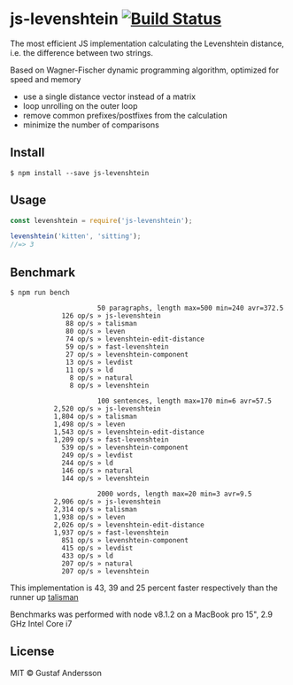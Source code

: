 # js-levenshtein [![Build Status](https://travis-ci.org/gustf/js-levenshtein.svg?branch=master)](https://travis-ci.org/gustf/js-levenshtein)

The most efficient JS implementation calculating the Levenshtein distance, i.e. the difference between two strings.

Based on Wagner-Fischer dynamic programming algorithm, optimized for speed and memory
 - use a single distance vector instead of a matrix
 - loop unrolling on the outer loop
 - remove common prefixes/postfixes from the calculation
 - minimize the number of comparisons
 
## Install

```
$ npm install --save js-levenshtein
```


## Usage

```js
const levenshtein = require('js-levenshtein');

levenshtein('kitten', 'sitting');
//=> 3
```


## Benchmark

```
$ npm run bench
  
                      50 paragraphs, length max=500 min=240 avr=372.5
             126 op/s » js-levenshtein
              88 op/s » talisman
              80 op/s » leven
              74 op/s » levenshtein-edit-distance
              59 op/s » fast-levenshtein
              27 op/s » levenshtein-component
              13 op/s » levdist
              11 op/s » ld
               8 op/s » natural
               8 op/s » levenshtein
  
                      100 sentences, length max=170 min=6 avr=57.5
           2,520 op/s » js-levenshtein
           1,804 op/s » talisman
           1,498 op/s » leven
           1,543 op/s » levenshtein-edit-distance
           1,209 op/s » fast-levenshtein
             539 op/s » levenshtein-component
             249 op/s » levdist
             244 op/s » ld
             146 op/s » natural
             144 op/s » levenshtein
  
                      2000 words, length max=20 min=3 avr=9.5
           2,906 op/s » js-levenshtein
           2,314 op/s » talisman
           1,938 op/s » leven
           2,026 op/s » levenshtein-edit-distance
           1,937 op/s » fast-levenshtein
             851 op/s » levenshtein-component
             415 op/s » levdist
             433 op/s » ld
             207 op/s » natural
             207 op/s » levenshtein
```

This implementation is 43, 39 and 25 percent faster respectively than the runner up [talisman](https://github.com/Yomguithereal/talisman)

Benchmarks was performed with node v8.1.2 on a MacBook pro 15", 2.9 GHz Intel Core i7

## License

MIT © Gustaf Andersson
